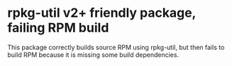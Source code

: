 # rpkg-util v2+ friendly package, failing RPM build

This package correctly builds source RPM using rpkg-util, but then fails to build RPM
because it is missing some build dependencies.
